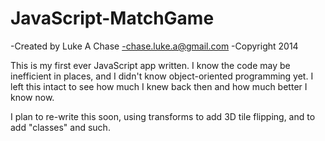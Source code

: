 # JavaScript-MatchGame
-Created by Luke A Chase
-chase.luke.a@gmail.com
-Copyright 2014

This is my first ever JavaScript app written.
I know the code may be inefficient in places,
and I didn't know object-oriented programming yet.
I left this intact to see how much I knew back
then and how much better I know now.

I plan to re-write this soon, using transforms
to add 3D tile flipping, and to add "classes"
and such.
